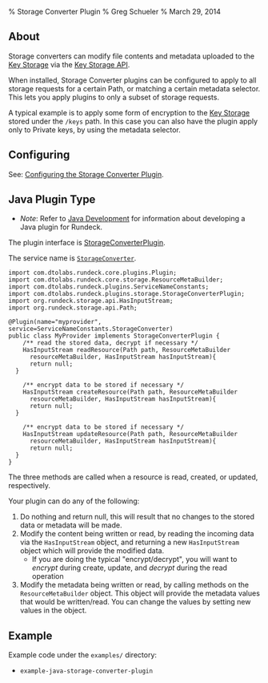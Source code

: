 % Storage Converter Plugin
% Greg Schueler
% March 29, 2014

## About 

Storage converters can modify file contents and metadata uploaded to the [Key Storage](../administration/key-storage.html) via the [Key Storage API](../api/index.html#key-storage).

When installed, Storage Converter plugins can be configured to apply to all storage requests for a certain Path, or matching a certain metadata selector.  This lets you apply plugins to only a subset of storage requests.

A typical example is to apply some form of encryption to the [Key Storage](../administration/key-storage.html) stored under the `/keys` path.  In this case you can also have the plugin apply only to Private keys, by using the metadata selector.

## Configuring

See: [Configuring the Storage Converter Plugin](../administration/key-storage.html#configuring-the-storage-converter-plugin).

## Java Plugin Type

* *Note*: Refer to [Java Development](plugin-development.html#java-plugin-development) for information about developing a Java plugin for Rundeck.

The plugin interface is [StorageConverterPlugin](../javadoc/com/dtolabs/rundeck/plugins/storage/StorageConverterPlugin.html).

The service name is [`StorageConverter`](../javadoc/com/dtolabs/rundeck/plugins/ServiceNameConstants.html#StorageConverter).

~~~~~ {.java}
import com.dtolabs.rundeck.core.plugins.Plugin;
import com.dtolabs.rundeck.core.storage.ResourceMetaBuilder;
import com.dtolabs.rundeck.plugins.ServiceNameConstants;
import com.dtolabs.rundeck.plugins.storage.StorageConverterPlugin;
import org.rundeck.storage.api.HasInputStream;
import org.rundeck.storage.api.Path;

@Plugin(name="myprovider", service=ServiceNameConstants.StorageConverter)
public class MyProvider implements StorageConverterPlugin {
    /** read the stored data, decrypt if necessary */
    HasInputStream readResource(Path path, ResourceMetaBuilder
      resourceMetaBuilder, HasInputStream hasInputStream){
      return null;
  }

    /** encrypt data to be stored if necessary */
    HasInputStream createResource(Path path, ResourceMetaBuilder 
      resourceMetaBuilder, HasInputStream hasInputStream){
      return null;
  }

    /** encrypt data to be stored if necessary */
    HasInputStream updateResource(Path path, ResourceMetaBuilder 
      resourceMetaBuilder, HasInputStream hasInputStream){
      return null;
  }
}
~~~~~ 

The three methods are called when a resource is read, created, or updated, respectively.

Your plugin can do any of the following:

1. Do nothing and return null, this will result that no changes to the stored data or metadata will be made.
2. Modify the content being written or read, by reading the incoming data via the `HasInputStream` object, and returning a new `HasInputStream` object which will provide the modified data.
    - If you are doing the typical "encrypt/decrypt", you will want to *encrypt* during create, update, and *decrypt* during the read operation
3. Modify the metadata being written or read, by calling methods on the `ResourceMetaBuilder` object.  This object will provide the metadata values that would be written/read.  You can change the values by setting new values in the object.

## Example

Example code under the `examples/` directory:

* `example-java-storage-converter-plugin`
